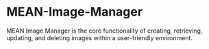 # MEAN-Image-Manager
MEAN Image Manager is  the core functionality of creating, retrieving, updating, and deleting images within a user-friendly environment.
